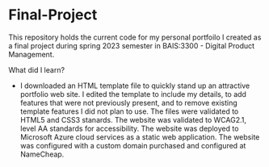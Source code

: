 # Final-Project
This repository holds the current code for my personal portfoilo I created as a final project during spring 2023 semester in BAIS:3300 - Digital Product Management.

What did I learn?
* I downloaded an HTML template file to quickly stand up an attractive portfolio web site.
I edited the template to include my details, to add features that were not previously present, and to remove existing template features I did not plan to use.
The files were validated to HTML5 and CSS3 stanards.
The website was validated to WCAG2.1, level AA standards for accessibility.
The website was deployed to Microsoft Azure cloud services as a static web application.
The website was configured with a custom domain purchased and configured at NameCheap.
